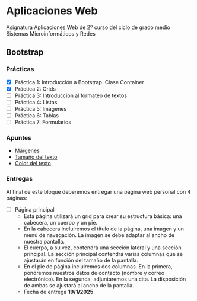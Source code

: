 # Aplicaciones Web
Asignatura Aplicaciones Web de 2º curso del ciclo de grado medio Sistemas Microinformáticos y Redes

## Bootstrap

### Prácticas

- [X] Práctica 1: Introducción a Bootstrap. Clase Container
- [X] Práctica 2: Grids
- [ ] Práctica 3: Introducción al formateo de textos
- [ ] Práctica 4: Listas
- [ ] Práctica 5: Imágenes
- [ ] Práctica 6: Tablas
- [ ] Práctica 7: Formularios

### Apuntes

- [Márgenes](MARGENES.md)
- [Tamaño del texto](TEXTO.md)
- [Color del texto](TEXTO2.md)

### Entregas

Al final de este bloque deberemos entregar una página web personal con 4 páginas:

- [ ] Página principal
  - Esta página utilizará un grid para crear su estructura básica: una cabecera, un cuerpo y un pie.
  - En la cabecera incluiremos el título de la página, una imagen y un menú de navegación. La imagen se debe adaptar al ancho de nuestra pantalla.
  - El cuerpo, a su vez, contendrá una sección lateral y una sección principal. La sección principal contendrá varias columnas que se ajustarán en función del tamaño de la pantalla.	  
  - En el pie de página incluiremos dos columnas. En la primera, pondremos nuestros datos de contacto (nombre y correo electrónico). En la segunda, adjuntaremos una cita. La disposición de ambas se ajustará al ancho de la pantalla.
  - Fecha de entrega **19/1/2025**
